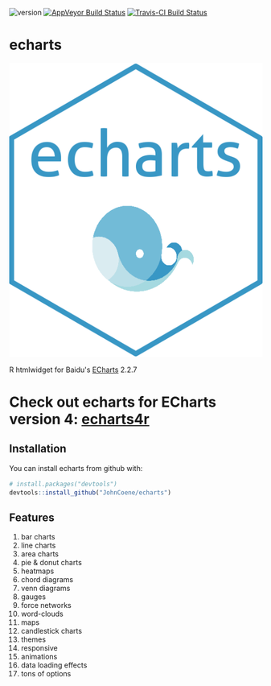 ![version](https://img.shields.io/github/release/JohnCoene/echarts.svg)
[![AppVeyor Build Status](https://ci.appveyor.com/api/projects/status/github/JohnCoene/echarts?branch=master&svg=true)](https://ci.appveyor.com/project/JohnCoene/echarts)
[![Travis-CI Build Status](https://travis-ci.org/JohnCoene/echarts.svg?branch=master)](https://travis-ci.org/JohnCoene/echarts)

# echarts

![sticker](https://raw.githubusercontent.com/JohnCoene/projects/master/img/echarts_sticker2.png)

R htmlwidget for Baidu's [ECharts](http://echarts.baidu.com) 2.2.7

# Check out echarts for ECharts version 4: [echarts4r](https://github.com/JohnCoene/echarts4r)

## Installation

You can install echarts from github with:

```R
# install.packages("devtools")
devtools::install_github("JohnCoene/echarts")
```

## Features

1. bar charts
2. line charts
3. area charts
4. pie & donut charts
5. heatmaps
6. chord diagrams
7. venn diagrams
8. gauges
9. force networks
10. word-clouds
11. maps
12. candlestick charts
13. themes
14. responsive
15. animations
16. data loading effects
17. tons of options
